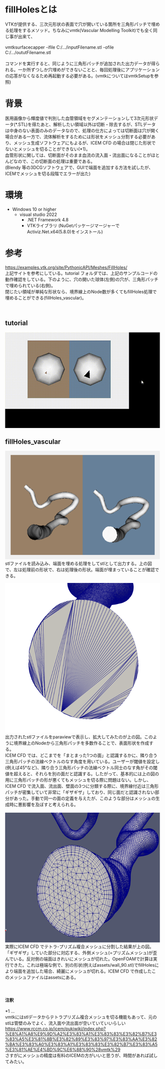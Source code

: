 # fillHolesとは
VTKが提供する、三次元形状の表面で穴が開いている箇所を三角形パッチで埋める処理をするメソッド。ちなみにvmtk(Vascular Modelling Toolkit)でも全く同じ事が出来て、
<br>
<br>
vmtksurfacecapper -ifile C:/.../inputFilename.stl -ofile C:/.../oututFilename.stl 
<br>
<br>
コマンドを実行すると、同じように三角形パッチが追加された出力データが得られる。一か所ずつしか穴埋めができないことと、毎回処理後にアプリケーションの応答がなくなるため再起動する必要がある。(vmtkについてはvmtkSetupを参照)

# 背景
医用画像から輝度値で判別した血管領域をセグメンテーションして3次元形状データ(*.STL)を得たあと、解析したい領域以外は切断・除去するが、STLデータは中身のない表面のみのデータなので、処理の仕方によっては切断面は穴が開く場合がある一方で、流体解析をするためには形状をメッシュ分割する必要があり、メッシュ生成ソフトウェアにもよるが、ICEM CFD の場合は閉じた形状でないとメッシュを切ることができない(*1)。
<br>
血管形状に関しては、切断面がそのまま血流の流入面・流出面になることがほとんどなので、この切断面の処理は重要である。<br>
(Blendy 等の3DCGソフトウェアで、GUIで端面を追加する方法を試したが、ICEMでメッシュを切る段階でエラーが出た)

# 環境
* Windows 10 or higher
    * visual studio 2022
        * .NET Framework 4.8
        * VTKライブラリ (NuGetパッケージマージャーでActiviz.Net.x64(5.8.0)をインストール)

# 参考
https://examples.vtk.org/site/PythonicAPI/Meshes/FillHoles/   <br>
上記サイトを参考にしている。tutorial フォルダでは、上記のサンプルコードの動作確認をしている。下のように、穴の開いた球体(左側)の穴が、三角形パッチで埋められている(右側)。<br>
閉じたい領域が単純な形状なら、境界線上のNode数が多くてもfillHoles処理で埋めることができる(fillHoles_vascular)。

<br>

## tutorial
![a](../assets/a.gif)

## fillHoles_vascular
![b](../assets/b.png)
<br>
stlファイルを読み込み、端面を埋める処理をしてstlとして出力する。上の図で、左は処理前の形状で、右は処理後の形状。端面が埋まっていることが確認できる。
<br>

<img src="../assets/130_capping.png" width="528" height="487" />
出力されたstlファイルをparaviewで表示し、拡大してみたのが上の図。このように境界線上のNodeから三角形パッチを多数作ることで、表面形状を作成する。<br>
ICEM CFD では、どこまでを「まとまった1つの面」と認識するかに、隣り合う三角形パッチの法線ベクトルのなす角度を用いている。ユーザーが閾値を設定し(例えば45°など)、隣り合う三角形パッチの法線ベクトル同士のなす角がその閾値を超えると、それらを別の面だと認識する。したがって、基本的には上の図の用に三角形パッチの形が悪くてもメッシュを切る際に問題はない。しかし、ICEM CFD で流入面、流出面、壁面の3つに分類する際に、境界線付近は三角形パッチが密集していて非常に「ギザギザ」しており、同じ面だと認識されない部分があった。手動で同一の面の定義を与えたが、このような部分はメッシュの生成時に悪影響を及ぼすと考えられる。
<br>
<br>
<img src="../assets/c.png" width="587" height="422" />
実際にICEM CFD でテトラ-プリズム複合メッシュに分割した結果が上の図。
「ギザギザ」していた部分に対応する、外側メッシュ(=プリズムメッシュ)が歪んでいる。反対側の端面はきれいにメッシュが切れた。OpenFOAMで計算は実行できた。これは極端な例で、別の形状(例えばassets/wall_90.stl)でfillHolesにより端面を追加した場合、綺麗にメッシュが切れる。ICEM CFD で作成したこのメッシュファイルはassetsにある。

<br>
<br>
<br>

#### 注釈
*1 ... <br>
vmtkにはstlデータからテトラプリズム複合メッシュを切る機能もあって、元のstlは管壁のみでよく、流入面や流出面が空いていていいらしい <br>
https://www.rccm.co.jp/icem/pukiwiki/index.php?%E8%A1%A8%E9%9D%A2%E3%83%A1%E3%83%83%E3%82%B7%E3%83%A5%E3%81%8B%E3%82%89%E3%83%97%E3%83%AA%E3%82%BA%E3%83%A0%E3%83%A1%E3%83%83%E3%82%B7%E3%83%A5%E3%81%AE%E4%BD%9C%E6%88%90%28vmtk%29     <br>
さすがにメッシュの精度は有料のICEMの方がいいと思うが、時間があれば試してみたい。

